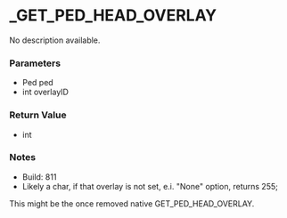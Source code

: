 # _GET_PED_HEAD_OVERLAY

No description available.

### Parameters
* Ped ped
* int overlayID

### Return Value
* int

### Notes
* Build: 811
* Likely a char, if that overlay is not set, e.i. "None" option, returns 255;

This might be the once removed native GET_PED_HEAD_OVERLAY.

